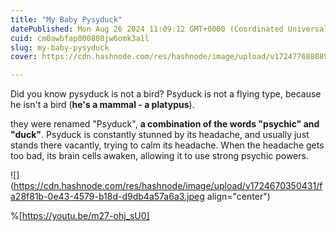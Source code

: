 ```yaml
---
title: "My Baby Pysyduck"
datePublished: Mon Aug 26 2024 11:09:12 GMT+0000 (Coordinated Universal Time)
cuid: cm0awbfap000808jw6omk3a1l
slug: my-baby-pysyduck
cover: https://cdn.hashnode.com/res/hashnode/image/upload/v1724776880890/c9858082-5691-4b85-bca4-989e272207c0.jpeg

---
```


Did you know pysyduck is not a bird? Psyduck is not a flying type, because he isn't a bird (**he's a mammal - a platypus**).

they were renamed "Psyduck", **a combination of the words "psychic" and "duck"**. Psyduck is constantly stunned by its headache, and usually just stands there vacantly, trying to calm its headache. When the headache gets too bad, its brain cells awaken, allowing it to use strong psychic powers.

![](https://cdn.hashnode.com/res/hashnode/image/upload/v1724670350431/fa28f81b-0e43-4579-b18d-d9db4a57a6a3.jpeg align="center")

%[https://youtu.be/m27-ohj_sU0]
